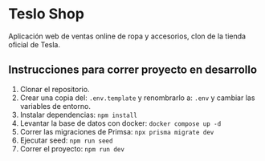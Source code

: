# Teslo Shop
Aplicación web de ventas online de ropa y accesorios, clon de la tienda oficial de Tesla.


## Instrucciones para correr proyecto en desarrollo

1. Clonar el repositorio.
2. Crear una copia del: ```.env.template``` y renombrarlo a: ```.env``` y cambiar las variables de entorno.
3. Instalar dependencias: ```npm install```
4. Levantar la base de datos con docker: ```docker compose up -d```
5. Correr las migraciones de Primsa: ```npx prisma migrate dev```
6. Ejecutar seed: ```npm run seed```
7. Correr el proyecto: ```npm run dev```